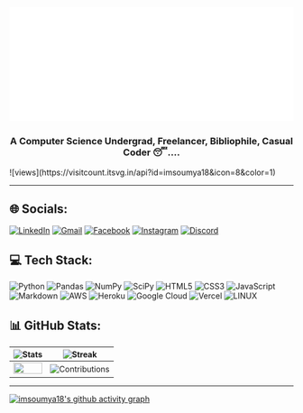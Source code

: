 <img src='https://github.com/imsoumya18/imsoumya18/raw/main/svg.svg'>

<h3 align="center">A Computer Science Undergrad, Freelancer, Bibliophile, Casual Coder 😴....</h3>
![views](https://visitcount.itsvg.in/api?id=imsoumya18&icon=8&color=1)

<hr>

## 🌐 Socials:
 [![LinkedIn](https://img.shields.io/badge/LinkedIn-%230077B5.svg?logo=linkedin&logoColor=white)](https://linkedin.com/in/imsoumya18)
 [![Gmail](https://img.shields.io/badge/Gmail-D14836?logo=Gmail&logoColor=white)](mailto:soumyadeep184@gmail.com)
 [![Facebook](https://img.shields.io/badge/Facebook-%231877F2.svg?logo=Facebook&logoColor=white)](https://facebook.com/imsoumya18)
 [![Instagram](https://img.shields.io/badge/Instagram-%23E4405F.svg?logo=Instagram&logoColor=white)](https://instagram.com/b_soumya4)
 [![Discord](https://img.shields.io/badge/Discord-%235865F2.svg?logo=discord&logoColor=white)](https://discordapp.com/users/832576008149794818)


## 💻 Tech Stack:
![Python](https://img.shields.io/badge/python-3670A0?style=flat&logo=python&logoColor=ffdd54) ![Pandas](https://img.shields.io/badge/pandas-%23150458.svg?style=flat&logo=pandas&logoColor=white) ![NumPy](https://img.shields.io/badge/numpy-%23013243.svg?style=flat&logo=numpy&logoColor=white) ![SciPy](https://img.shields.io/badge/SciPy-%230C55A5.svg?style=flat&logo=scipy&logoColor=%white) ![HTML5](https://img.shields.io/badge/html5-%23E34F26.svg?style=flat&logo=html5&logoColor=white) ![CSS3](https://img.shields.io/badge/css3-%231572B6.svg?style=flat&logo=css3&logoColor=white) ![JavaScript](https://img.shields.io/badge/javascript-%23323330.svg?style=flat&logo=javascript&logoColor=%23F7DF1E) ![Markdown](https://img.shields.io/badge/markdown-%23000000.svg?style=flat&logo=markdown&logoColor=white) ![AWS](https://img.shields.io/badge/AWS-%23FF9900.svg?style=flat&logo=amazon-aws&logoColor=white) ![Heroku](https://img.shields.io/badge/heroku-%23430098.svg?style=flat&logo=heroku&logoColor=white) ![Google Cloud](https://img.shields.io/badge/Google%20Cloud-%234285F4.svg?style=flat&logo=google-cloud&logoColor=white) ![Vercel](https://img.shields.io/badge/vercel-%23000000.svg?style=flat&logo=vercel&logoColor=white)   ![LINUX](https://img.shields.io/badge/Linux-FCC624?style=flat&logo=linux&logoColor=black)


## 📊 GitHub Stats:
|![Stats](https://github-readme-stats.vercel.app/api?username=imsoumya18&theme=tokyonight&hide_border=false&include_all_commits=true&count_private=true)|![Streak](https://github-readme-streak-stats.herokuapp.com/?user=imsoumya18&theme=tokyonight&hide_border=false)|
|--|--|
|<img src="https://github-readme-stats.vercel.app/api/top-langs/?username=imsoumya18&theme=tokyonight&hide_border=false&include_all_commits=true&count_private=true&layout=compact" width="100%" height="100%">|![Contributions](https://github-contributor-stats.vercel.app/api?username=imsoumya18&limit=5&theme=tokyonight&combine_all_yearly_contributions=true)|

<hr>

[![imsoumya18's github activity graph](https://github-readme-activity-graph.vercel.app/graph?username=imsoumya18&bg_color=1a1b27&color=38bdae&line=70a5fd&point=a8005a&area=true&hide_border=true)](https://github.com/ashutosh00710/github-readme-activity-graph)
